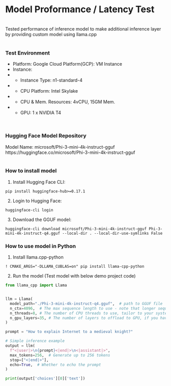 <h1>Model Proformance / Latency Test</h1>

</br>Tested performance of inference model to make additional inference layer by providing custom model using llama.cpp</br></br>

<h3>Test Environment</h3>

- Platform: Google Cloud Platform(GCP): VM Instance</br>
- Instance:</br>
- - Instance Type: n1-standard-4</br>
- - CPU Platform: Intel Skylake</br>
- - CPU & Mem. Resources: 4vCPU, 15GM Mem.</br>
- - GPU: 1 x NVIDIA T4</br>
</br>

<h3>Hugging Face Model Repository</h3>
Model Name: microsoft/Phi-3-mini-4k-instruct-gguf </br>
https://huggingface.co/microsoft/Phi-3-mini-4k-instruct-gguf</br></br>

<h3>How to install model</h3>

1. Install Hugging Face CLI:

`pip install huggingface-hub>=0.17.1`</br>

2. Login to Hugging Face:</br>

`huggingface-cli login`</br>

3. Download the GGUF model:</br>

`huggingface-cli download microsoft/Phi-3-mini-4k-instruct-gguf Phi-3-mini-4k-instruct-q4.gguf --local-dir . --local-dir-use-symlinks False`</br>

<h3>How to use model in Python</h3>

1. Install llama.cpp-python</br>

`! CMAKE_ARGS="-DLLAMA_CUBLAS=on" pip install llama-cpp-python`</br>

2. Run the model (Test model with below demo project code)</br>

```python
from llama_cpp import Llama


llm = Llama(
  model_path="./Phi-3-mini-4k-instruct-q4.gguf",  # path to GGUF file
  n_ctx=4096,  # The max sequence length to use - note that longer sequence lengths require much more resources
  n_threads=8, # The number of CPU threads to use, tailor to your system and the resulting performance
  n_gpu_layers=35, # The number of layers to offload to GPU, if you have GPU acceleration available. Set to 0 if no GPU acceleration is available on your system.
)

prompt = "How to explain Internet to a medieval knight?"

# Simple inference example
output = llm(
  f"<|user|>\n{prompt}<|end|>\n<|assistant|>",
  max_tokens=256,  # Generate up to 256 tokens
  stop=["<|end|>"], 
  echo=True,  # Whether to echo the prompt
)

print(output['choices'][0]['text'])
```